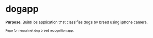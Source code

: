 
# dogapp

<small>**Purpose:** Build ios application that classifies dogs by breed using iphone camera. 
<small>




Repo for neural net dog breed recognition app.
